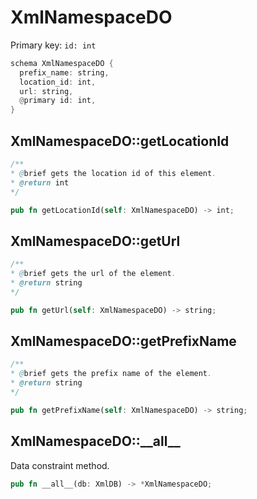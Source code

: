# XmlNamespaceDO

Primary key: `id: int`

```rust
schema XmlNamespaceDO {
  prefix_name: string,
  location_id: int,
  url: string,
  @primary id: int,
}
```
## XmlNamespaceDO::getLocationId

```java
/**
* @brief gets the location id of this element.
* @return int
*/
```
```rust
pub fn getLocationId(self: XmlNamespaceDO) -> int;
```
## XmlNamespaceDO::getUrl

```java
/**
* @brief gets the url of the element.
* @return string 
*/
```
```rust
pub fn getUrl(self: XmlNamespaceDO) -> string;
```
## XmlNamespaceDO::getPrefixName

```java
/**
* @brief gets the prefix name of the element.
* @return string 
*/
```
```rust
pub fn getPrefixName(self: XmlNamespaceDO) -> string;
```
## XmlNamespaceDO::\_\_all\_\_

Data constraint method.

```rust
pub fn __all__(db: XmlDB) -> *XmlNamespaceDO;
```
